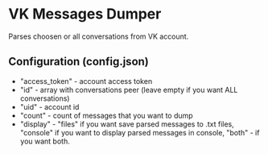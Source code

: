 # VK Messages Dumper
Parses choosen or all conversations from VK account.

## Configuration (config.json)
- "access_token" - account access token
- "id" - array with conversations peer (leave empty if you want ALL conversations)
- "uid" - account id
- "count" - count of messages that you want to dump
- "display" - "files" if you want save parsed messages to .txt files, "console" if you want to display parsed messages in console, "both" - if you want both.
